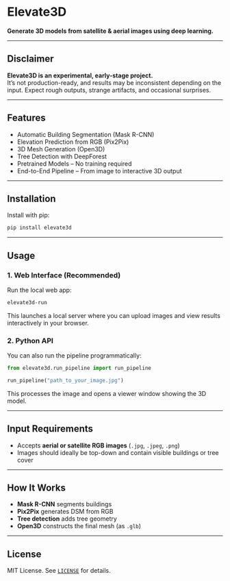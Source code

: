# Elevate3D

**Generate 3D models from satellite & aerial images using deep learning.**

---

##  Disclaimer

**Elevate3D is an experimental, early-stage project.**  
It’s not production-ready, and results may be inconsistent depending on the input. Expect rough outputs, strange artifacts, and occasional surprises.


---

##  Features

-  Automatic Building Segmentation (Mask R-CNN)  
-  Elevation Prediction from RGB (Pix2Pix)  
-  3D Mesh Generation (Open3D)  
-  Tree Detection with DeepForest  
-  Pretrained Models – No training required  
-  End-to-End Pipeline – From image to interactive 3D output

---

##  Installation

Install with pip:

```bash
pip install elevate3d
```

---

##  Usage

### 1. Web Interface (Recommended)

Run the local web app:

```bash
elevate3d-run
```

This launches a local server where you can upload images and view results interactively in your browser.

### 2. Python API

You can also run the pipeline programmatically:

```python
from elevate3d.run_pipeline import run_pipeline

run_pipeline("path_to_your_image.jpg")
```

This processes the image and opens a viewer window showing the 3D model.

---

##  Input Requirements

- Accepts **aerial or satellite RGB images** (`.jpg`, `.jpeg`, `.png`)
- Images should ideally be top-down and contain visible buildings or tree cover

---

##  How It Works

- **Mask R-CNN** segments buildings
- **Pix2Pix** generates DSM from RGB
- **Tree detection** adds tree geometry
- **Open3D** constructs the final mesh (as `.glb`)

---

##  License

MIT License. See [`LICENSE`](LICENSE) for details.
